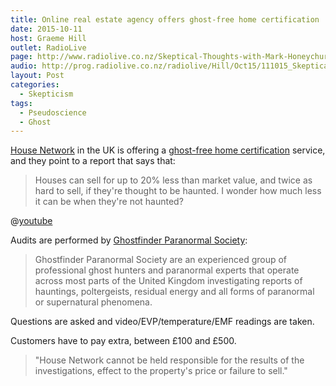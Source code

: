 ```yaml
---
title: Online real estate agency offers ghost-free home certification
date: 2015-10-11
host: Graeme Hill
outlet: RadioLive
page: http://www.radiolive.co.nz/Skeptical-Thoughts-with-Mark-Honeychurch/tabid/506/articleID/102360/Default.aspx
audio: http://prog.radiolive.co.nz/radiolive/Hill/Oct15/111015_Skeptical_Thoughts.mp3
layout: Post
categories:
  - Skepticism
tags:
  - Pseudoscience
  - Ghost
---
```


[House Network](http://www.housenetwork.co.uk/ghost_free_service.asp) in the UK is offering a [ghost-free home certification](http://www.cnet.com/news/real-estate-service-offers-ghost-free-home-certification/) service, and they point to a report that says that:

<!-- more -->

> Houses can sell for up to 20% less than market value, and twice as hard to sell, if they're thought to be haunted. I wonder how much less it can be when they're not haunted?

@[youtube](https://youtu.be/fKk391xScaY)

Audits are performed by [Ghostfinder Paranormal Society](http://www.ghostfinder.co.uk/index.html):

> Ghostfinder Paranormal Society are an experienced group of professional ghost hunters and paranormal experts that operate across most parts of the United Kingdom investigating reports of hauntings, poltergeists, residual energy and all forms of paranormal or supernatural phenomena.

Questions are asked and video/EVP/temperature/EMF readings are taken.

Customers have to pay extra, between £100 and £500.

> "House Network cannot be held responsible for the results of the investigations, effect to the property's price or failure to sell."
